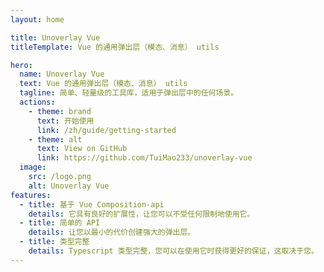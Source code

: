 ```yaml
---
layout: home

title: Unoverlay Vue
titleTemplate: Vue 的通用弹出层（模态、消息） utils

hero:
  name: Unoverlay Vue
  text: Vue 的通用弹出层（模态、消息） utils
  tagline: 简单、轻量级的工具库，适用于弹出层中的任何场景。
  actions:
    - theme: brand
      text: 开始使用
      link: /zh/guide/getting-started
    - theme: alt
      text: View on GitHub
      link: https://github.com/TuiMao233/unoverlay-vue
  image:
    src: /logo.png
    alt: Unoverlay Vue
features:
  - title: 基于 Vue Composition-api
    details: 它具有良好的扩展性，让您可以不受任何限制地使用它。
  - title: 简单的 API
    details: 让您以最小的代价创建强大的弹出层。
  - title: 类型完整
    details: Typescript 类型完整，您可以在使用它时获得更好的保证，这取决于您。
---
```


